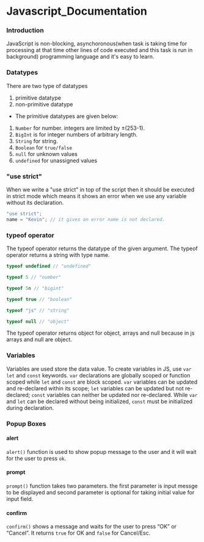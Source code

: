 # Javascript_Documentation

### Introduction
JavaScript is non-blocking, asynchoronous(when task is taking time for processing at that time other lines of code executed and this task is run in background) programming language and it's easy to learn.

### Datatypes
There are two type of datatypes
1. primitive datatype
2. non-primitive datatype

* The primitive datatypes are given below:

1. ```Number```  for number. integers are limited by ±(253-1).
2. ```BigInt```  is for integer numbers of arbitrary length.
3. ```String``` for string.
4. ```Boolean``` for ```true/false```
5. ```null``` for unknown values
6. ```undefined``` for unassigned values

### "use strict"

When we write a "use strict" in top of the script then it should be executed in strict mode which means it shows an error when we use any variable without its declaration.
```JavaScript
"use strict";
name = "Kevin"; // it gives an error name is not declared.
```

### typeof operator
The typeof operator returns the datatype of the given argument.
The typeof operator returns a string with type name.

```JavaScript
typeof undefined // "undefined"

typeof 5 // "number"

typeof 5n // "bigint"

typeof true // "boolean"

typeof "js" // "string"

typeof null // "object"
```
The typeof operator returns object for object, arrays and null because in js arrays and null are object.

### Variables

Variables are used store the data value.
To create variables in JS, use ```var``` ```let``` and ```const``` keywords.
```var``` declarations are globally scoped or function scoped while ```let``` and ```const``` are block scoped.
```var``` variables can be updated and re-declared within its scope; ```let``` variables can be updated but not re-declared; ```const``` variables can neither be updated nor re-declared.
While ```var``` and ```let``` can be declared without being initialized, ```const``` must be initialized during declaration.

### Popup Boxes

#### alert

```alert()``` function is used to show popup message to the user and it will wait for the user to press ```ok```.

#### prompt
```prompt()``` function takes two parameters. the first parameter is input messge to be displayed and second parameter is optional for taking initial value for input field.

#### confirm

```confirm()``` shows a message and waits for the user to press “OK” or “Cancel”. It returns ```true``` for OK and ```false``` for Cancel/Esc.
